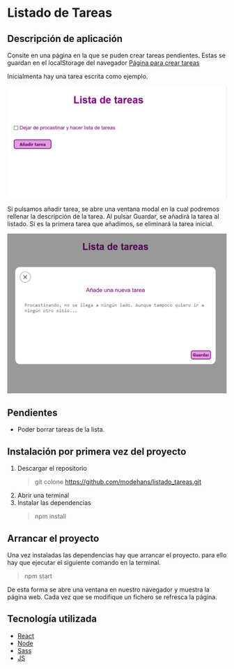 # Listado de Tareas

## Descripción de aplicación

Consite en una página en la que se puden crear tareas pendientes. Estas se guardan en el localStorage del navegador
[Página para crear tareas](https://modehans.github.io/listado_tareas/)

Inicialmenta hay una tarea escrita como ejemplo.

![Página de inicio](/docsImages/img_listaTareas-1.png)

Si pulsamos añadir tarea, se abre una ventana modal en la cual podremos rellenar la descripción de la tarea.
Al pulsar Guardar, se añadirá la tarea al listado. Si es la primera tarea que añadimos, se eliminará la tarea inicial.

![Ventana modal](/docsImages/img_listaTareas-2.png)

## Pendientes

- Poder borrar tareas de la lista.

## Instalación por primera vez del proyecto

1. Descargar el repositorio
   > git colone https://github.com/modehans/listado_tareas.git
2. Abrir una terminal
3. Instalar las dependencias
   > npm install

## Arrancar el proyecto

Una vez instaladas las dependencias hay que arrancar el proyecto. para ello hay que ejecutar el siguiente comando en la terminal.

> npm start

De esta forma se abre una ventana en nuestro navegador y muestra la página web.
Cada vez que se modifique un fichero se refresca la página.

## Tecnología utilizada

- [React](https://es.reactjs.org/)
- [Node](https://nodejs.org/es/)
- [Sass](https://sass-lang.com/)
- [JS](https://developer.mozilla.org/es/docs/Web/JavaScript)
